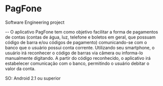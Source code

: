 PagFone
=======

Software Engineering project

--
O aplicativo PagFone tem como objetivo facilitar a forma de pagamentos de contas (contas de água, luz, telefone e boletos em geral, que possuam código de barra e/ou códigos de pagamento) comunicando-se com o banco que o usuário possui conta corrente.
Utilizando seu smartphone, o usuário irá reconhecer o código de barras via câmera ou informa-lo manualmente digitando. A partir do código reconhecido, o aplicativo irá estabelecer comunicação com o banco, permitindo o usuário debitar o valor da conta.

SO: Android 2.1 ou superior